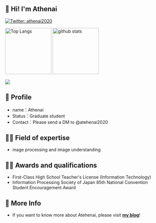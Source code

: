 ## 👋 Hi! I'm Athenai
[![Twitter: athenai2020](https://img.shields.io/twitter/follow/athenai2020?style=social)](https://twitter.com/athenai2020)

<p align="left"> 
  <img alt="Top Langs" height="150px" src="https://github-readme-stats.vercel.app/api/top-langs/?username=aafoxdev&layout=compact&count_private=true&show_icons=true&show_icons=true&theme=onedark" />
  <img alt="github stats" height="150px" src="https://github-readme-stats.vercel.app/api?username=aafoxdev&count_private=true&show_icons=true&show_icons=true&theme=onedark" />
</p>

![](https://github-profile-summary-cards.vercel.app/api/cards/profile-details?username=aafoxdev&theme=vue)


## 🐤 Profile
- name：Athenai
- Status：Graduate student
- Contact：Please send a DM to @atehenai2020
## 🧙‍♂️ Field of expertise
- mage processing and image understanding
## 🧙‍♂️ Awards and qualifications
- First-Class High School Teacher's License (Information Technology)
- Information Processing Society of Japan 85th National Convention Student Encouragement Award

## 🐾 More Info
- If you want to know more about Atehenai, please visit [**my blog**](https://aafox.net)!